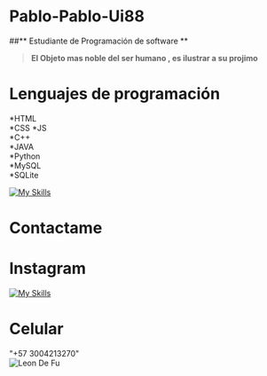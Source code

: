 # Pablo-Pablo-Ui88  
##** Estudiante de Programación de software **  

> **El Objeto mas noble del ser humano , es ilustrar a su projimo**


# Lenguajes de programación

*HTML  
*CSS 
*JS  
*C++   
*JAVA  
*Python  
*MySQL  
*SQLite  

  [![My Skills](https://skillicons.dev/icons?i=html,css,js,cpp,java,py,mysql,sqlite)](https://skillicons.dev)  

  # Contactame  
   
 # Instagram 
   [![My Skills](https://skillicons.dev/icons?i=instagram)](https://instagram.com)   

# Celular
"+57 3004213270"           
![Leon De Fu](https://i.pinimg.com/736x/dc/4d/01/dc4d0132c0ee4d6dc9e9950a44ad2125.jpg)
  
